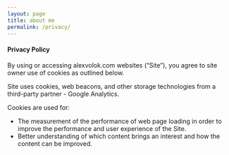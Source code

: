 ```yaml
---
layout: page
title: about me
permalink: /privacy/
---
```



#### Privacy Policy

By using or accessing alexvolok.com websites (“Site”), you agree to site owner use of cookies as outlined below.


Site uses cookies, web beacons, and other storage technologies from a third-party partner - Google Analytics. 



Cookies are used for:
 - The measurement of the performance of web page loading in order to improve the performance and user experience of the Site.
 - Better understanding of which content brings an interest and how the content can be improved. 